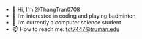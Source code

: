 - 👋 Hi, I’m @ThangTran0708
- 👀 I’m interested in coding and playing badminton
- 🌱 I’m currently a computer science student
- 📫 How to reach me: tdt7447@truman.edu

<!---
ThangTran0708/ThangTran0708 is a ✨ special ✨ repository because its `README.md` (this file) appears on your GitHub profile.
You can click the Preview link to take a look at your changes.
--->

